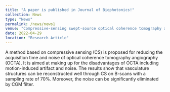 ```yaml
---
title: "A paper is published in Journal of Biophotonics!"
collection: News
type: "News"
permalink: /news/news1
venue: "Compressive‐sensing swept‐source optical coherence tomography angiography with reduced noise, Journal of Biophotonics"
date: 2022-04-29
location: "Research Article"
---
```


A method based on compressive sensing (CS) is proposed for reducing the acquisition time and noise of optical coherence tomography angiography (OCTA). It is aimed at making up for the disadvantages of OCTA including motion-induced artifact and noise. The results show that vasculature structures can be reconstructed well through CS on B-scans with a sampling rate of 70%. Moreover, the noise can be significantly eliminated by CGM filter. 
